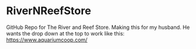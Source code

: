 # RiverNReefStore
GitHub Repo for The River and Reef Store.
Making this for my husband. He wants the drop down at the top to work like this: https://www.aquariumcoop.com/
